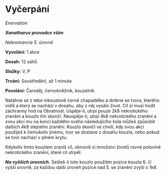 # Vyčerpání

*Enervation*

***Xanatharuv pruvodce vším***

*Nekromancie 5. úrovně*

**Vyvolání:** 1 akce

**Dosah:** 12 sáhů

**Složky:** V, P

**Trvání:** Soustředění, až 1 minuta

**Povolání:** Čaroděj, černokněžník, kouzelník

Natáhne se z tebe inkoustově černé chapadélko a dotkne se tvora, kterého vidíš a který se nachází v dosahu, aby z něj vysálo život. Cíl si musí hodit záchranný hod na Obratnost. Uspěje-li, utrpí pouze 2k8 nekrotického zranění a kouzlo tím skončí. Neuspěje-li, utrpí 4k8 nekrotického zranění a svou akcí mu na konci každého svého následujícího kola můžeš způsobit dalších 4k8 stejného zranění. Kouzlo skončí ve chvíli, kdy svou akci použiješ k čemukoliv jinému, tvor se dostane z dosahu kouzla, nebo pokud se tvor nachází v plném krytu.

Kdykoliv tímto kouzlem zraníš cíl, obnovíš si množství životů rovné polovině nekrotického zranění, které cíl utrpěl.

***Na vyšších úrovních.*** Sešleš-li toto kouzlo použitím pozice kouzla 6. či vyšší úrovně, za každou další úroveň pozice nad 5. se zranění zvýší o 1k8.